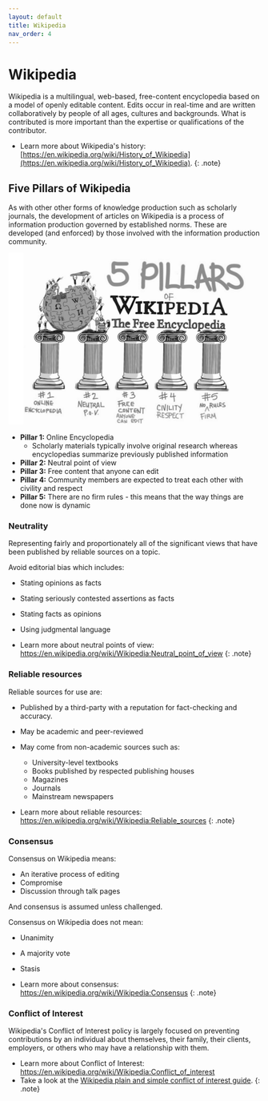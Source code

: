 ```yaml
---
layout: default
title: Wikipedia
nav_order: 4
---
```

# Wikipedia
Wikipedia is a multilingual, web-based, free-content encyclopedia based on a model of openly editable content.
Edits occur in real-time and are written collaboratively by people of all ages, cultures and backgrounds. What is contributed is more important than the expertise or qualifications of the contributor.

* Learn more about Wikipedia's history: [https://en.wikipedia.org/wiki/History_of_Wikipedia](https://en.wikipedia.org/wiki/History_of_Wikipedia).
{: .note}

## Five Pillars of Wikipedia
As with other other forms of knowledge production such as scholarly journals, the development of articles on Wikipedia is a process of information production governed by established norms. These are developed (and enforced) by those involved with the information production community.

<img src="images/five-pillars-wikipedia.png" alt="Five Pillars of Wikipedia" width="800" height="auto">

* **Pillar 1:** Online Encyclopedia
  * Scholarly materials typically involve original research whereas encyclopedias summarize previously published information
* **Pillar 2:** Neutral point of view
* **Pillar 3:** Free content that anyone can edit
* **Pillar 4:** Community members are expected to treat each other with civility and respect
* **Pillar 5:** There are no firm rules - this means that the way things are done now is dynamic

### Neutrality
Representing fairly and proportionately all of the significant views that have been published by reliable sources on a topic.

Avoid editorial bias which includes:
* Stating opinions as facts
* Stating seriously contested assertions as facts
* Stating facts as opinions
* Using judgmental language


* Learn more about neutral points of view: https://en.wikipedia.org/wiki/Wikipedia:Neutral_point_of_view
{: .note}

### Reliable resources

Reliable sources for use are:
* Published by a third-party with a reputation for fact-checking and accuracy.
* May be academic and peer-reviewed
* May come from non-academic sources such as:
  * University-level textbooks
  * Books published by respected publishing houses
  * Magazines
  * Journals
  * Mainstream newspapers


* Learn more about reliable resources: https://en.wikipedia.org/wiki/Wikipedia:Reliable_sources
{: .note}

### Consensus
Consensus on Wikipedia means:
* An iterative process of editing
* Compromise
* Discussion through talk pages

And consensus is assumed unless challenged.

Consensus on Wikipedia does not mean:
* Unanimity
* A majority vote
* Stasis


* Learn more about consensus: https://en.wikipedia.org/wiki/Wikipedia:Consensus
{: .note}

### Conflict of Interest
Wikipedia's Conflict of Interest policy is largely focused on preventing contributions by an individual about themselves, their family, their clients, employers, or others who may have a relationship with them.

* Learn more about Conflict of Interest: https://en.wikipedia.org/wiki/Wikipedia:Conflict_of_interest
* Take a look at the [Wikipedia plain and simple conflict of interest guide](https://en.wikipedia.org/wiki/Wikipedia:Plain_and_simple_conflict_of_interest_guide).
{: .note}
